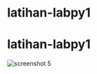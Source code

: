 # latihan-labpy1
# latihan-labpy1
![screenshot 5](https://user-images.githubusercontent.com/46736505/52723105-7ba2f380-2fdf-11e9-9563-d752066aa85d.png)
